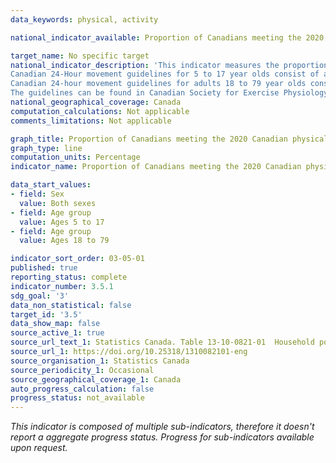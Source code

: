 ```yaml
---
data_keywords: physical, activity

national_indicator_available: Proportion of Canadians meeting the 2020 Canadian physical activity guidelines

target_name: No specific target
national_indicator_description: 'This indicator measures the proportion of Canadians meeting the 2020 Canadian physical activity guidelines. <br><br>
Canadian 24-Hour movement guidelines for 5 to 17 year olds consist of accumulating at least 60 minutes of moderate- to vigorous-intensity physical activity daily. <br><br>
Canadian 24-hour movement guidelines for adults 18 to 79 year olds consist of accumulating at least 150 minutes of moderate- to vigorous-intensity aerobic physical activity per week. <br><br>
The guidelines can be found in Canadian Society for Exercise Physiology. Canadian 24-Hour Movement Guidelines. Ottawa, ON. 2020. <a href="https://csepguidelines.ca/">https://csepguidelines.ca/</a>' 
national_geographical_coverage: Canada
computation_calculations: Not applicable
comments_limitations: Not applicable

graph_title: Proportion of Canadians meeting the 2020 Canadian physical activity guidelines 
graph_type: line
computation_units: Percentage
indicator_name: Proportion of Canadians meeting the 2020 Canadian physical activity guidelines

data_start_values:
- field: Sex
  value: Both sexes
- field: Age group
  value: Ages 5 to 17
- field: Age group
  value: Ages 18 to 79

indicator_sort_order: 03-05-01
published: true
reporting_status: complete
indicator_number: 3.5.1
sdg_goal: '3'
data_non_statistical: false
target_id: '3.5'
data_show_map: false
source_active_1: true
source_url_text_1: Statistics Canada. Table 13-10-0821-01  Household population meeting/not meeting the 2020 Canadian physical activity guidelines
source_url_1: https://doi.org/10.25318/1310082101-eng
source_organisation_1: Statistics Canada
source_periodicity_1: Occasional
source_geographical_coverage_1: Canada
auto_progress_calculation: false
progress_status: not_available
---
```

<i>This indicator is composed of multiple sub-indicators, therefore it doesn't report a aggregate progress status. Progress for sub-indicators available upon request.</i>